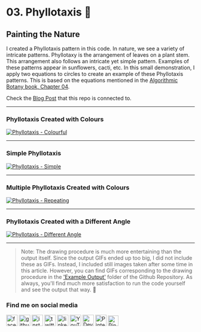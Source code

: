 # 03. Phyllotaxis 🌻
## Painting the Nature
I created a Phyllotaxis pattern in this code.
In nature, we see a variety of intricate patterns. Phyllotaxy is the arrangement of leaves on a plant stem. This arrangement also follows an intricate yet simple pattern. Examples of these patterns appear in sunflowers, cacti, etc. In this small demonstration, I apply two equations to circles to create an example of these Phyllotaxis patterns. This is based on the equations mentioned  in the [Algorithmic Botany book, Chapter 04](http://algorithmicbotany.org/papers/abop/abop-ch4.pdf).

Check the [Blog Post](https://asanka.hashnode.dev/04-phyllotaxis-painting-the-nature)  that this repo is connected to.

---

### Phyllotaxis Created with Colours
[<img src='https://github.com/asankaSovis/Phyllotaxis/blob/main/Example%20Output/Phyllotaxis%20-%20Colourful.png' alt='Phyllotaxis - Colourful'>](https://github.com/asankaSovis/Phyllotaxis/blob/main/Example%20Output/Phyllotaxis%20-%20Colourful.png)

---

### Simple Phyllotaxis
[<img src='https://github.com/asankaSovis/Phyllotaxis/blob/main/Example%20Output/Phyllotaxis%20-%20Simple.png' alt='Phyllotaxis - Simple'>](https://github.com/asankaSovis/Phyllotaxis/blob/main/Example%20Output/Phyllotaxis%20-%20Simple.png)

---

### Multiple Phyllotaxis Created with Colours
[<img src='https://github.com/asankaSovis/Phyllotaxis/blob/main/Example%20Output/Phyllotaxis%20-%20Repeating.png' alt='Phyllotaxis - Repeating'>](https://github.com/asankaSovis/Phyllotaxis/blob/main/Example%20Output/Phyllotaxis%20-%20Repeating.png)

---

### Phyllotaxis Created with a Different Angle
[<img src='https://github.com/asankaSovis/Phyllotaxis/blob/main/Example%20Output/Phyllotaxis%20-%20Different%20Angle.png' alt='Phyllotaxis - Different Angle'>](https://github.com/asankaSovis/Phyllotaxis/blob/main/Example%20Output/Phyllotaxis%20-%20Different%20Angle.png)

---

> Note: The drawing procedure is much more entertaining than the output itself. Since the output GIFs ended up too big, I did not include these as GIFs. Instead, I included still images taken after some time in this article. However, you can find GIFs corresponding to the drawing procedure in the ['Example Output'](https://github.com/asankaSovis/Phyllotaxis/tree/main/Example%20Output) folder of the Github Repository. As always, you'll find much more satisfaction to run the code yourself and see the output that way. 🤗

### Find me on social media

[<img src='https://github.com/asankaSovis/asankaSovis/blob/main/facebook.svg' alt='facebook' height='30'>](https://www.facebook.com/artist.artist.98) [<img src='https://github.com/asankaSovis/asankaSovis/blob/main/github.svg' alt='github' height='30'>](https://github.com/asankaSovis)  [<img src='https://github.com/asankaSovis/asankaSovis/blob/main/instagram.svg' alt='instagram' height='30'>](https://www.instagram.com/asankaakashsovis/)  [<img src='https://github.com/asankaSovis/asankaSovis/blob/main/twitter.svg' alt='twitter' height='30'>](https://twitter.com/AsankaSovis)  [<img src='https://github.com/asankaSovis/asankaSovis/blob/main/linkedin.svg' alt='linkedin' height='30'>](https://www.linkedin.com/in/asanka-sovis/)  [<img src='https://github.com/asankaSovis/asankaSovis/blob/main/youtube.svg' alt='YouTube' height='30'>](https://www.youtube.com/c/AKASHSOVIS/) 
[<img src='https://github.com/asankaSovis/asankaSovis/blob/main/deviant.svg' alt='Deviant' height='30'>](https://www.deviantart.com/asanka98)  [<img src='https://github.com/asankaSovis/asankaSovis/blob/main/pin.svg' alt='Pinterest' height='30'>](https://www.pinterest.com/asankasovis)     [<img src='https://github.com/asankaSovis/asankaSovis/blob/main/blog.svg' alt='Pinterest' height='28'>](https://asanka-sovis.blogspot.com/)
